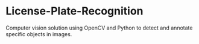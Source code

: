 # License-Plate-Recognition
Computer vision solution using OpenCV and Python to detect and annotate specific objects in images.

